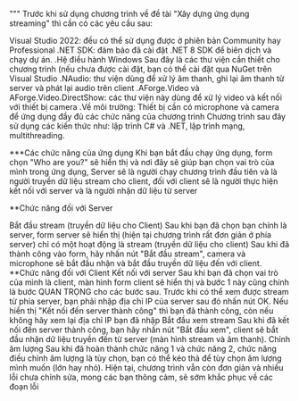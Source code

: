 """ Trước khi sử dụng chương trình về đề tài "Xây dựng ứng dụng streaming" thì cần có các yêu cầu sau:

Visual Studio 2022: đều có thể sử dụng được ở phiên bản Community hay Professional
.NET SDK: đảm bảo đã cài đặt .NET 8 SDK để biên dịch và chạy dự án.
.Hệ điều hành Windows Sau đây là các thư viện cần thiết cho chương trình (nếu chưa được cài đặt, bạn có thể cài đặt qua NuGet trên Visual Studio
.NAudio: thư viện dùng để xử lý âm thanh, ghi lại âm thanh từ server và phát lại audio trên client
.AForge.Video và AForge.Video.DirectShow: các thư viện này dùng để xử lý video và kết nối với thiết bị camera
.Về môi trường: Thiết bị cần có microphone và camera để ứng dụng đầy đủ các chức năng của chương trình
Chương trình sau đây sử dụng các kiến thức như: lập trình C# và .NET, lập trình mạng, multithreading.

***Các chức năng của ứng dụng Khi bạn bắt đầu chạy ứng dụng, form chọn "Who are you?" sẽ hiển thị và nơi đây sẽ giúp bạn chọn vai trò của mình trong ứng dụng, Server sẽ là người chạy chương trình đầu tiên và là người truyền dữ liệu stream cho client, đối với client sẽ là người thực hiện kết nối với server và là người nhận dữ liệu từ server

**Chức năng đối với Server

Bắt đầu stream (truyền dữ liệu cho Client)
Sau khi bạn đã chọn bạn chính là server, form server sẽ hiển thị (hiện tại chương trình rất đơn giản ở phía server) chỉ có một hoạt động là stream (truyền dữ liệu cho client) Sau khi đã thành công vào form, hãy nhấn nút "Bắt đầu stream", camera và microphone sẽ bắt đầu nhận và bắt đầu truyền dữ liệu đến với client. **Chức năng đối với Client
Kết nối với server
Sau khi bạn đã chọn vai trò của mình là client, màn hình form client sẽ hiển thị và bước 1 này cũng chính là bước QUAN TRỌNG cho các bước sau. Trước khi có thể xem được stream từ phía server, bạn phải nhập địa chỉ IP của server sau đó nhấn nút OK. Nếu hiển thị "Kết nối đến server thành công" thì bạn đã thành công, còn nếu không hãy xem lại địa chỉ IP bạn đã nhập
Bắt đầu xem stream
Sau khi đã kết nối đến server thành công, bạn hãy nhấn nút "Bắt đầu xem", client sẽ bắt đầu nhận dữ liệu truyền đến từ server (màn hình stream và âm thanh).
Chỉnh âm lượng
Sau khi đã hoàn thành chức năng 1 và chức năng 2, chức năng điều chỉnh âm lượng là tùy chọn, bạn có thể kéo thả để tùy chọn âm lượng mình muốn (lớn hay nhỏ).
Hiện tại, chương trình vẫn còn đơn giản và nhiều lỗi chưa chỉnh sửa, mong các bạn thông cảm, sẽ sớm khắc phục về các đoạn lỗi
